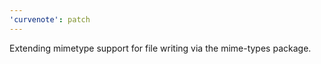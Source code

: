 ```yaml
---
'curvenote': patch
---
```


Extending mimetype support for file writing via the mime-types package.
